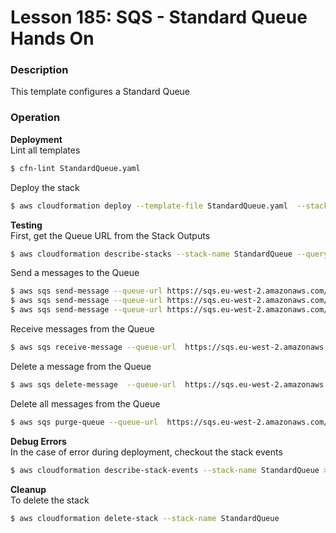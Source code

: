 # Lesson 185: SQS - Standard Queue Hands On

### Description

This template configures a Standard Queue

### Operation

**Deployment**  
Lint all templates

```bash
$ cfn-lint StandardQueue.yaml
```

Deploy the stack

```bash
$ aws cloudformation deploy --template-file StandardQueue.yaml  --stack-name StandardQueue
```

**Testing**  
First, get the Queue URL from the Stack Outputs

```bash
$ aws cloudformation describe-stacks --stack-name StandardQueue --query "Stacks[0].Outputs" --no-cli-pager
```

Send a messages to the Queue

```bash
$ aws sqs send-message --queue-url https://sqs.eu-west-2.amazonaws.com/314146339647/DemoStandardQueue --message-body file://message.json
$ aws sqs send-message --queue-url https://sqs.eu-west-2.amazonaws.com/314146339647/DemoStandardQueue --message-body file://message.xml
$ aws sqs send-message --queue-url https://sqs.eu-west-2.amazonaws.com/314146339647/DemoStandardQueue --message-body 'Hello Architect!' --message-attributes file://attributes.json
```

Receive messages from the Queue

```bash
$ aws sqs receive-message --queue-url  https://sqs.eu-west-2.amazonaws.com/314146339647/DemoStandardQueue --max-number-of-messages 10 --wait-time-seconds 20 > messages.json
```

Delete a message from the Queue

```bash
$ aws sqs delete-message  --queue-url  https://sqs.eu-west-2.amazonaws.com/314146339647/DemoStandardQueue --receipt-handle <receipt-handle>
```

Delete all messages from the Queue

```bash
$ aws sqs purge-queue --queue-url  https://sqs.eu-west-2.amazonaws.com/314146339647/DemoStandardQueue
```

**Debug Errors**  
In the case of error during deployment, checkout the stack events

```bash
$ aws cloudformation describe-stack-events --stack-name StandardQueue > events.json
```

**Cleanup**  
To delete the stack

```bash
$ aws cloudformation delete-stack --stack-name StandardQueue
```
